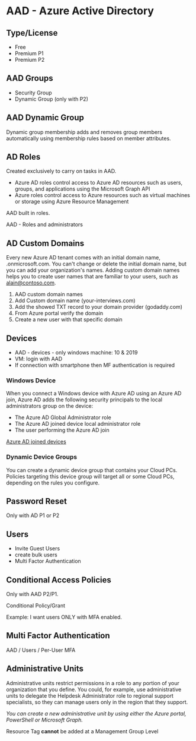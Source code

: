 # AAD - Azure Active Directory

## Type/License
- Free
- Premium P1
- Premium P2

## AAD Groups
- Security Group
- Dynamic Group (only with P2)

## AAD Dynamic Group
Dynamic group membership adds and removes group members automatically using membership rules based on member attributes.

## AD Roles
Created exclusively to carry on tasks in AAD.
- Azure AD roles control access to Azure AD resources such as users, groups, and applications using the Microsoft Graph API
- Azure roles control access to Azure resources such as virtual machines or storage using Azure Resource Management

AAD built in roles.

AAD - Roles and administrators


## AD Custom Domains
Every new Azure AD tenant comes with an initial domain name, <domainname>.onmicrosoft.com. You can't change or delete the initial domain name, but you can add your organization's names. Adding custom domain names helps you to create user names that are familiar to your users, such as alain@contoso.com.

1. AAD custom domain names
2. Add Custom domain name (your-interviews.com)
3. Add the showed TXT record to your domain provider (godaddy.com)
4. From Azure portal verify the domain
5. Create a new user with that specific domain


## Devices
* AAD - devices - only windows machine: 10 & 2019
* VM: login with AAD
* If connection with smartphone then MF authentication is required  

### Windows Device
When you connect a Windows device with Azure AD using an Azure AD join, Azure AD adds the following security principals to the local administrators group on the device:

* The Azure AD Global Administrator role
* The Azure AD joined device local administrator role
* The user performing the Azure AD join

[Azure AD joined devices](https://learn.microsoft.com/en-us/azure/active-directory/devices/assign-local-admin#how-it-works)

### Dynamic Device Groups
You can create a dynamic device group that contains your Cloud PCs. Policies targeting this device group will target all or some Cloud PCs, depending on the rules you configure.

## Password Reset
Only with AD P1 or P2

## Users
- Invite Guest Users
- create bulk users
- Multi Factor Authentication

## Conditional Access Policies
Only with AAD P2/P1.

Conditional Policy/Grant

Example: I want users ONLY with MFA enabled.

## Multi Factor Authentication
AAD / Users / Per-User MFA


## Administrative Units
Administrative units restrict permissions in a role to any portion of your organization that you define. You could, for example, use administrative units to delegate the Helpdesk Administrator role to regional support specialists, so they can manage users only in the region that they support.

*You can create a new administrative unit by using either the Azure portal, PowerShell or Microsoft Graph.*

Resource Tag **cannot** be added at a Management Group Level



